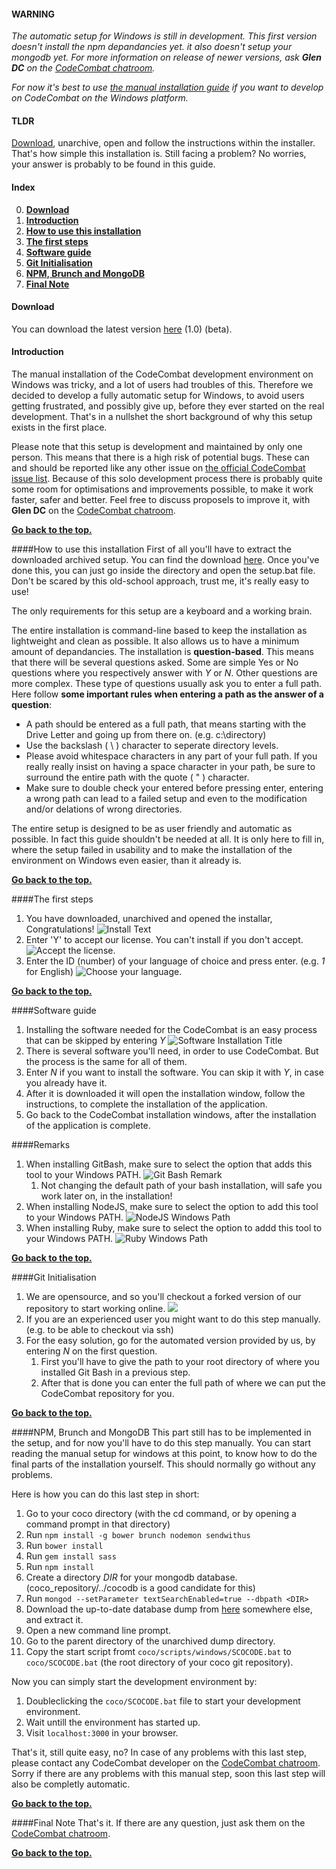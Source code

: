 #### WARNING
_The automatic setup for Windows is still in development. This first version doesn't install the npm depandancies yet. it also doesn't setup your mongodb yet. For more information on release of newer versions, ask **Glen DC** on the [CodeCombat chatroom](http://www.hipchat.com/g3plnOKqa)._

_For now it's best to use [the manual installation guide](https://github.com/codecombat/codecombat/wiki/Windows-Development-Environment-Setup-Guide) if you want to develop on CodeCombat on the Windows platform._

#### TLDR
[Download](#download), unarchive, open and follow the instructions within the installer. That's how simple this installation is. Still facing a problem? No worries, your answer is probably to be found in this guide.

#### Index
0. **[Download](#download)**
1. **[Introduction](#introduction)**
2. **[How to use this installation](#how-to-use-this-installation)**
3. **[The first steps](#the-first-steps)**
4. **[Software guide](#software-guide)**
5. **[Git Initialisation](#git-initialisation)**
6. **[NPM, Brunch and MongoDB](#npm-brunch-and-mongodb)**
7. **[Final Note](#final-note)**

#### Download
You can download the latest version [here](https://s3.amazonaws.com/CodeCombatLargeFiles/coco-dev-win-setup-1.0.zip) (1.0) (beta).

#### Introduction
The manual installation of the CodeCombat development environment on Windows was tricky, and a lot of users had troubles of this. Therefore we decided to develop a fully automatic setup for Windows, to avoid users getting frustrated, and possibly give up, before they ever started on the real development. That's in a nullshet the short background of why this setup exists in the first place.

Please note that this setup is development and maintained by only one person. This means that there is a high risk of potential bugs. These can and should be reported like any other issue on [the official CodeCombat issue list](https://github.com/codecombat/codecombat/issues?labels=enhancement&state=open). Because of this solo development process there is probably quite some room for optimisations and improvements possible, to make it work faster, safer and better. Feel free to discuss proposels to improve it, with **Glen DC** on the [CodeCombat chatroom](http://www.hipchat.com/g3plnOKqa).

**[Go back to the top.](#index)**

####How to use this installation
First of all you'll have to extract the downloaded archived setup. You can find the download [here](#download). Once you've done this, you can just go inside the directory and open the setup.bat file. Don't be scared by this old-school approach, trust me, it's really easy to use!

The only requirements for this setup are a keyboard and a working brain.

The entire installation is command-line based to keep the installation as lightweight and clean as possible. It also allows us to have a minimum amount of depandancies. The installation is **question-based**. This means that there will be several questions asked. Some are simple Yes or No questions where you respectively answer with _Y_ or _N_. Other questions are more complex. These type of questions usually ask you to enter a full path. Here follow **some important rules when entering a path as the answer of a question**:
* A path should be entered as a full path, that means starting with the Drive Letter and going up from there on. (e.g. c:\directory)
* Use the backslash ( \\ ) character to seperate directory levels.
* Please avoid whitespace characters in any part of your full path. If you really really insist on having a space character in your path, be sure to surround the entire path with the quote ( " ) character.
* Make sure to double check your entered before pressing enter, entering a wrong path can lead to a failed setup and even to the modification and/or delations of wrong directories.

The entire setup is designed to be as user friendly and automatic as possible. In fact this guide shouldn't be needed at all. It is only here to fill in, where the setup failed in usability and to make the installation of the environment on Windows even easier, than it already is.

**[Go back to the top.](#index)**

####The first steps
1. You have downloaded, unarchived and opened the installar, Congratulations! ![Install Text](https://dl.dropboxusercontent.com/u/80071057/codecombat/1_title.png)
2. Enter 'Y' to accept our license. You can't install if you don't accept. ![Accept the license.](https://dl.dropboxusercontent.com/u/80071057/codecombat/1_license.png)
3. Enter the ID (number) of your language of choice and press enter. (e.g. _1_ for English) ![Choose your language.](https://dl.dropboxusercontent.com/u/80071057/codecombat/1_language.png)

**[Go back to the top.](#index)**

####Software guide
1. Installing the software needed for the CodeCombat is an easy process that can be skipped by entering _Y_ ![Software Installation Title](https://dl.dropboxusercontent.com/u/80071057/codecombat/2_title.png)
2. There is several software you'll need, in order to use CodeCombat. But the process is the same for all of them.
  1. Enter _N_ if you want to install the software. You can skip it with _Y_, in case you already have it.
  2. After it is downloaded it will open the installation window, follow the instructions, to complete the installation of the application.
  3. Go back to the CodeCombat installation windows, after the installation of the application is complete.

####Remarks
1. When installing GitBash, make sure to select the option that adds this tool to your Windows PATH.
![Git Bash Remark](https://dl.dropboxusercontent.com/u/80071057/codecombat/gitbash_path.png)
   1. Not changing the default path of your bash installation, will safe you work later on, in the installation!
2. When installing NodeJS, make sure to select the option to add this tool to your Windows PATH. ![NodeJS Windows Path](https://dl.dropboxusercontent.com/u/80071057/codecombat/nodejs_path.png)
3. When installing Ruby, make sure to select the option to addd this tool to your Windows PATH. ![Ruby Windows Path](https://dl.dropboxusercontent.com/u/80071057/codecombat/ruby_path.png)

**[Go back to the top.](#index)**

####Git Initialisation
1. We are opensource, and so you'll checkout a forked version of our repository to start working online. ![](https://dl.dropboxusercontent.com/u/80071057/codecombat/3_title.png)
  1. If you are an experienced user you might want to do this step manually. (e.g. to be able to checkout via ssh)
  2. For the easy solution, go for the automated version provided by us, by entering _N_ on the first question.
     1. First you'll have to give the path to your root directory of where you installed Git Bash in a previous step.
     2. After that is done you can enter the full path of where we can put the CodeCombat repository for you.

**[Go back to the top.](#index)**

####NPM, Brunch and MongoDB
This part still has to be implemented in the setup, and for now you'll have to do this step manually. You can start reading the manual setup for windows at this point, to know how to do the final parts of the installation yourself. This should normally go without any problems.

Here is how you can do this last step in short:

1. Go to your coco directory (with the cd command, or by opening a command prompt in that directory)
2. Run `npm install -g bower brunch nodemon sendwithus`
3. Run `bower install`
4. Run `gem install sass`
5. Run `npm install`
6. Create a directory _DIR_ for your mongodb database. (coco_repository/../cocodb is a good candidate for this)
7. Run `mongod --setParameter textSearchEnabled=true --dbpath <DIR>`
8. Download the up-to-date database dump from [here](http://23.21.59.137/dump.tar.gz) somewhere else, and extract it.
9. Open a new command line prompt.
10. Go to the parent directory of the unarchived dump directory.
11. Copy the start script fromt `coco/scripts/windows/SCOCODE.bat` to `coco/SCOCODE.bat` (the root directory of your coco git repository).

Now you can simply start the development environment by:

1. Doubleclicking the `coco/SCOCODE.bat` file to start your development environment.
2. Wait untill the environment has started up.
3. Visit `localhost:3000` in your browser.

That's it, still quite easy, no? In case of any problems with this last step, please contact any CodeCombat developer on the [CodeCombat chatroom](http://www.hipchat.com/g3plnOKqa). Sorry if there are any problems with this manual step, soon this last step will also be completly automatic.

**[Go back to the top.](#index)**

####Final Note
That's it. If there are any question, just ask them on the [CodeCombat chatroom](http://www.hipchat.com/g3plnOKqa). 

**[Go back to the top.](#index)**